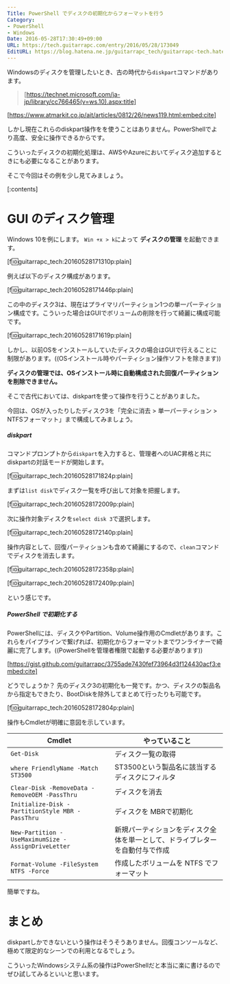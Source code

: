 ```yaml
---
Title: PowerShell でディスクの初期化からフォーマットを行う
Category:
- PowerShell
- Windows
Date: 2016-05-28T17:30:49+09:00
URL: https://tech.guitarrapc.com/entry/2016/05/28/173049
EditURL: https://blog.hatena.ne.jp/guitarrapc_tech/guitarrapc-tech.hatenablog.com/atom/entry/6653812171398583236
---
```


Windowsのディスクを管理したいとき、古の時代から`diskpart`コマンドがあります。

> [https://technet.microsoft.com/ja-jp/library/cc766465(v=ws.10).aspx:title]

[https://www.atmarkit.co.jp/ait/articles/0812/26/news119.html:embed:cite]

しかし現在これらのdiskpart操作をを使うことはありません。PowerShellでより高度、安全に操作できるからです。

こういったディスクの初期化処理は、AWSやAzureにおいてディスク追加するときにも必要になることがあります。

そこで今回はその例を少し見てみましょう。


[:contents]

# GUI のディスク管理

Windows 10を例にします。 `Win +x > k`によって **ディスクの管理** を起動できます。

[f:id:guitarrapc_tech:20160528171310p:plain]

例えば以下のディスク構成があります。

[f:id:guitarrapc_tech:20160528171446p:plain]

この中のディスク3は、現在はプライマリパーティション1つの単一パーティション構成です。こういった場合はGUIでボリュームの削除を行って綺麗に構成可能です。

[f:id:guitarrapc_tech:20160528171619p:plain]

しかし、以前OSをインストールしていたディスクの場合はGUIで行えることに制限があります。((OSインストール時やパーティション操作ソフトを除きます))

**ディスクの管理では、OSインストール時に自動構成された回復パーティションを削除できません。**

そこで古代においては、diskpartを使って操作を行うことがありました。

今回は、OSが入ったりしたディスク3を「完全に消去 > 単一パーティション > NTFSフォーマット」まで構成してみましょう。

##### diskpart

コマンドプロンプトから`diskpart`を入力すると、管理者へのUAC昇格と共にdiskpartの対話モードが開始します。

[f:id:guitarrapc_tech:20160528171824p:plain]

まずは`list disk`でディスク一覧を呼び出して対象を把握します。

[f:id:guitarrapc_tech:20160528172009p:plain]

次に操作対象ディスクを`select disk 3`で選択します。

[f:id:guitarrapc_tech:20160528172140p:plain]

操作内容として、回復パーティションも含めて綺麗にするので、`clean`コマンドでディスクを消去します。

[f:id:guitarrapc_tech:20160528172358p:plain]

[f:id:guitarrapc_tech:20160528172409p:plain]

という感じです。

##### PowerShell で初期化する

PowerShellには、ディスクやPartition、Volume操作用のCmdletがあります。これらをパイプラインで繋げれば、初期化からフォーマットまでワンライナーで綺麗に完了します。((PowerShellを管理者権限で起動する必要があります))

[https://gist.github.com/guitarrapc/3755ade7430fef73964d3f124430acf3:embed:cite]

どうでしょうか？ 先のディスク3の初期化も一発です。かつ、ディスクの製品名から指定もできたり、BootDiskを除外してまとめて行ったりも可能です。

[f:id:guitarrapc_tech:20160528172804p:plain]

操作もCmdletが明確に意図を示しています。

Cmdlet | やっていること
---- | ----
`Get-Disk ` | ディスク一覧の取得
`where FriendlyName -Match ST3500 ` | ST3500という製品名に該当するディスクにフィルタ
`Clear-Disk -RemoveData -RemoveOEM -PassThru ` | ディスクを消去
`Initialize-Disk -PartitionStyle MBR -PassThru ` | ディスクを MBRで初期化
`New-Partition -UseMaximumSize -AssignDriveLetter ` | 新規パーティションをディスク全体を単一として、ドライブレターを自動付与で作成
`Format-Volume -FileSystem NTFS -Force` | 作成したボリュームを NTFS でフォーマット

簡単ですね。

# まとめ

diskpartしかできないという操作はそうそうありません。回復コンソールなど、極めて限定的なシーンでの利用となるでしょう。

こういったWindowsシステム系の操作はPowerShellだと本当に楽に書けるのでぜひ試してみるといいと思います。
